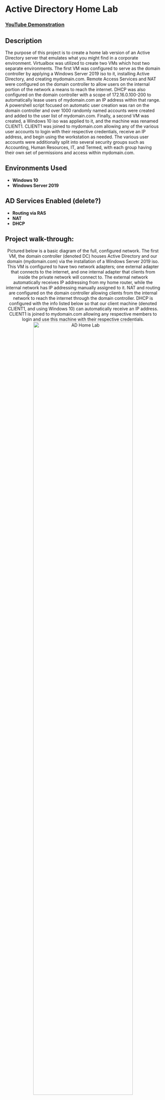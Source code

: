 <h1>Active Directory Home Lab</h1>

 ### [YouTube Demonstration](https://youtu.be/7eJexJVCqJo)

<h2>Description</h2>
The purpose of this project is to create a home lab version of an Active Directory server that emulates what you might find in a corporate environment. Virtualbox was utilized to create two VMs which host two separate environments. The first VM was configured to serve as the domain controller by applying a Windows Server 2019 iso to it, installing Active Directory, and creating mydomain.com. Remote Access Services and NAT were configured on the domain controller to allow users on the internal portion of the network a means to reach the internet. DHCP was also configured on the domain controller with a scope of 172.16.0.100-200 to automatically lease users of mydomain.com an IP address within that range. A powershell script focused on automatic user creation was ran on the domain controller and over 1000 randomly named accounts were created and added to the user list of mydomain.com. Finally, a second VM was created, a Windows 10 iso was applied to it, and the machine was renamed CLIENT1. CLIENT1 was joined to mydomain.com allowing any of the various user accounts to login with their respective credentials, receive an IP address, and begin using the workstation as needed. The various user accounts were additionally split into several security groups such as Accounting, Human Resources, IT, and Termed, with each group having their own set of permissions and access within mydomain.com.
<br />


<h2>Environments Used </h2>

- <b>Windows 10</b>
- <b>Windows Server 2019</b> 

<h2>AD Services Enabled (delete?) </h2>

- <b>Routing via RAS</b>
- <b>NAT</b>
- <b>DHCP</b>

<h2>Project walk-through:</h2>

<p align="center">
Pictured below is a basic diagram of the full, configured network. The first VM, the domain controller (denoted DC) houses Active Directory and our domain (mydomain.com) via the installation of a Windows Server 2019 iso. This VM is configured to have two network adapters; one external adapter that connects to the internet, and one internal adapter that clients from inside the private network will connect to. The external network automatically receives IP addressing from my home router, while the internal network has IP addressing manually assigned to it. NAT and routing are configured on the domain controller allowing clients from the internal network to reach the internet through the domain controller. DHCP is configured with the info listed below so that our client machine (denoted CLIENT1, and using Windows 10) can automatically receive an IP address. CLIENT1 is joined to mydomain.com allowing any respective members to login and use this machine with their respective credentials. <br/>
<img src="https://i.imgur.com/1zUO3Ox.png" height="80%" width="80%" alt="AD Home Lab"/>
<br />
<br />

<p align="center">
Viewing the dashboard of AD server manager and all configured services on the domain controller:  <br/>
<img src="https://i.imgur.com/EeKJchH.png" height="80%" width="80%" alt="AD Home Lab"/>
<br />
<br />

<p align="center">
DHCP enabled but still needs configuring: <br/>
<img src="https://i.imgur.com/ZrgtsjY.png" height="80%" width="80%" alt="AD Home Lab"/>
<br />
<br />

<p align="center">
DHCP configured with scope 172.16.0.100-200:  <br/>
<img src="https://i.imgur.com/rUEgAen.png" height="80%" width="80%" alt="AD Home Lab"/>
<br />
<br />

<p align="center">
The powershell user creation script to create 1k+ accounts:  <br/>
<img src="https://i.imgur.com/3Iu4Zxl.png" height="80%" width="80%" alt="AD Home Lab"/>
<br />
<br />

<p align="center">
Automatic account creation in action:  <br/>
<img src="https://i.imgur.com/mx1vgEg.png" height="80%" width="80%" alt="AD Home Lab"/>
<br />
<br />

<p align="center">
1051 total users after running script:  <br/>
<img src="https://i.imgur.com/EEnG1lY.png" height="80%" width="80%" alt="AD Home Lab"/>
<br />
<br />

<p align="center">
CLIENT1 created, joined to mydomain.com and automatically receiving IP address, subnet mask, default gateway, etc:  <br/>
<img src="https://i.imgur.com/Z2vv8XD.png" height="80%" width="80%" alt="Disk Sanitization Steps"/>
<br />
<br />

<p align="center">
CLIENT1 showing on the domain controller as a result of being joined to mydomain.com:  <br/>
<img src="https://i.imgur.com/vWUjycp.png" height="80%" width="80%" alt="Disk Sanitization Steps"/>
<br />
<br />

<p align="center">
CSwisher, the random user account I chose to login to CLIENT1 with and test DHCP:  <br/>
<img src="https://i.imgur.com/mgBGoaB.png" height="80%" width="80%" alt="Disk Sanitization Steps"/>
<br />
<br />

<p align="center">
CSwisher logging in on CLIENT1:  <br/>
<img src="https://i.imgur.com/VNAKCyn.png" height="80%" width="80%" alt="Disk Sanitization Steps"/>
<br />
<br />

<p align="center">
CSwisher logged in on CLIENT1, command line shows CSwisher as a member of mydomain.com:  <br/>
<img src="https://i.imgur.com/LOW6r7N.png" height="80%" width="80%" alt="Disk Sanitization Steps"/>
<br />
<br />

<p align="center">
Back on the domain controller with DHCP showing an IP address leased to CLIENT1 following CSwisher's login:  <br/>
<img src="https://i.imgur.com/gYZ5x9r.png" height="80%" width="80%" alt="Disk Sanitization Steps"/>
<br />
<br />

<p align="center">
Active Directory control panel featuring the addition of the various security groups:  <br/>
<img src="https://i.imgur.com/qMdBUtn.png" height="80%" width="80%" alt="Disk Sanitization Steps"/>
</p>

<!--
 ```diff
- text in red
+ text in green
! text in orange
# text in gray
@@ text in purple (and bold)@@
```
--!>
